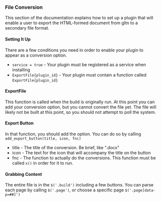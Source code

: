 ### File Conversion
This section of the documentation explains how to set up a plugin that will enable a user to export the HTML-formed document from gltn to a secondary file format.

#### Setting It Up
There are a few conditions you need in order to enable your plugin to appear as a conversion option.

* `service = true` - Your plugin must be registered as a service when installing
* `ExportFile{plugin_id}` - Your plugin must contain a function called `ExportFile{plugin_id}`

#### ExportFile
This function is called when the build is originally run. At this point you can add your conversion option, but you cannot convert the file yet. The file will likely not be built at this point, so you should not attempt to poll the system.

#### Export Button
In that function, you should add the option. You can do so by calling `add_export_button(title, icon, fnc)`
* title - The title of the conversion. Be brief, like ".docx"
* icon - The text for the icon that will accompany the title on the button
* fnc - The function to actually do the conversions. This function must be called `x()` in order for it to run.

#### Grabbing Content
The entire file is in the `$('.build')` including a few buttons. You can parse each page by calling `$('.page')`, or choose a specific page `$('.page[data-p=##]')`